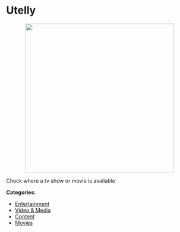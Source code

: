 # Utelly
<p align="center">
    <img width="400" src="https://raw.githubusercontent.com/apis-list/apis-list/apis/utelly/logo_256x256.png" />
</p>

Check where a tv show or movie is available



**Categories**:
- [Entertainment](https://github.com/apis-list/apis-list#entertainment)
- [Video & Media](https://github.com/apis-list/apis-list#video-and-media)
- [Content](https://github.com/apis-list/apis-list#content)
- [Movies](https://github.com/apis-list/apis-list#movies)







